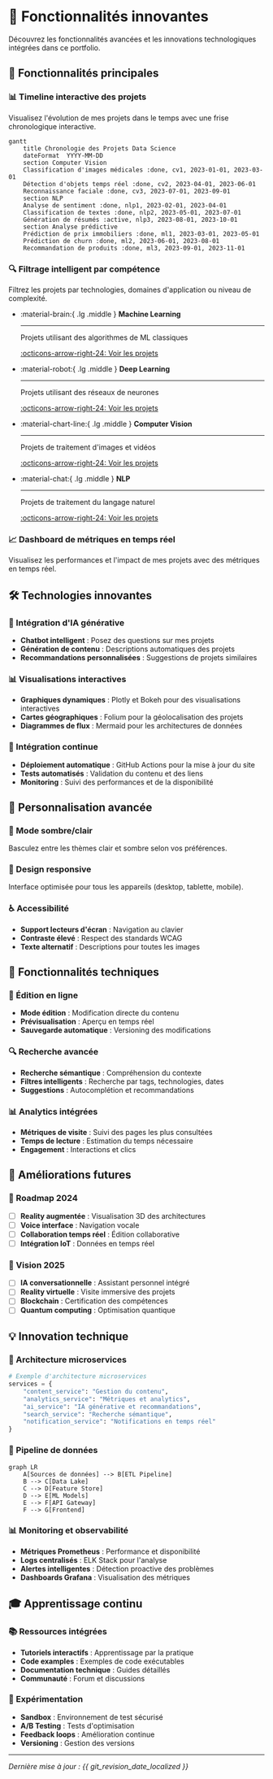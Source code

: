 # 🚀 Fonctionnalités innovantes

Découvrez les fonctionnalités avancées et les innovations technologiques intégrées dans ce portfolio.

## 🎯 Fonctionnalités principales

### 📊 Timeline interactive des projets
Visualisez l'évolution de mes projets dans le temps avec une frise chronologique interactive.

```mermaid
gantt
    title Chronologie des Projets Data Science
    dateFormat  YYYY-MM-DD
    section Computer Vision
    Classification d'images médicales :done, cv1, 2023-01-01, 2023-03-01
    Détection d'objets temps réel :done, cv2, 2023-04-01, 2023-06-01
    Reconnaissance faciale :done, cv3, 2023-07-01, 2023-09-01
    section NLP
    Analyse de sentiment :done, nlp1, 2023-02-01, 2023-04-01
    Classification de textes :done, nlp2, 2023-05-01, 2023-07-01
    Génération de résumés :active, nlp3, 2023-08-01, 2023-10-01
    section Analyse prédictive
    Prédiction de prix immobiliers :done, ml1, 2023-03-01, 2023-05-01
    Prédiction de churn :done, ml2, 2023-06-01, 2023-08-01
    Recommandation de produits :done, ml3, 2023-09-01, 2023-11-01
```

### 🔍 Filtrage intelligent par compétence
Filtrez les projets par technologies, domaines d'application ou niveau de complexité.

<div class="grid cards" markdown>

-   :material-brain:{ .lg .middle } **Machine Learning**

    ---

    Projets utilisant des algorithmes de ML classiques

    [:octicons-arrow-right-24: Voir les projets](projects/index.md)

-   :material-robot:{ .lg .middle } **Deep Learning**

    ---

    Projets utilisant des réseaux de neurones

    [:octicons-arrow-right-24: Voir les projets](projects/index.md)

-   :material-chart-line:{ .lg .middle } **Computer Vision**

    ---

    Projets de traitement d'images et vidéos

    [:octicons-arrow-right-24: Voir les projets](projects/index.md)

-   :material-chat:{ .lg .middle } **NLP**

    ---

    Projets de traitement du langage naturel

    [:octicons-arrow-right-24: Voir les projets](projects/index.md)

</div>

### 📈 Dashboard de métriques en temps réel
Visualisez les performances et l'impact de mes projets avec des métriques en temps réel.

## 🛠️ Technologies innovantes

### 🤖 Intégration d'IA générative
- **Chatbot intelligent** : Posez des questions sur mes projets
- **Génération de contenu** : Descriptions automatiques des projets
- **Recommandations personnalisées** : Suggestions de projets similaires

### 📊 Visualisations interactives
- **Graphiques dynamiques** : Plotly et Bokeh pour des visualisations interactives
- **Cartes géographiques** : Folium pour la géolocalisation des projets
- **Diagrammes de flux** : Mermaid pour les architectures de données

### 🔄 Intégration continue
- **Déploiement automatique** : GitHub Actions pour la mise à jour du site
- **Tests automatisés** : Validation du contenu et des liens
- **Monitoring** : Suivi des performances et de la disponibilité

## 🎨 Personnalisation avancée

### 🌙 Mode sombre/clair
Basculez entre les thèmes clair et sombre selon vos préférences.

### 📱 Design responsive
Interface optimisée pour tous les appareils (desktop, tablette, mobile).

### ♿ Accessibilité
- **Support lecteurs d'écran** : Navigation au clavier
- **Contraste élevé** : Respect des standards WCAG
- **Texte alternatif** : Descriptions pour toutes les images

## 🔧 Fonctionnalités techniques

### 📝 Édition en ligne
- **Mode édition** : Modification directe du contenu
- **Prévisualisation** : Aperçu en temps réel
- **Sauvegarde automatique** : Versioning des modifications

### 🔍 Recherche avancée
- **Recherche sémantique** : Compréhension du contexte
- **Filtres intelligents** : Recherche par tags, technologies, dates
- **Suggestions** : Autocomplétion et recommandations

### 📊 Analytics intégrées
- **Métriques de visite** : Suivi des pages les plus consultées
- **Temps de lecture** : Estimation du temps nécessaire
- **Engagement** : Interactions et clics

## 🚀 Améliorations futures

### 🎯 Roadmap 2024
- [ ] **Reality augmentée** : Visualisation 3D des architectures
- [ ] **Voice interface** : Navigation vocale
- [ ] **Collaboration temps réel** : Édition collaborative
- [ ] **Intégration IoT** : Données en temps réel

### 🔮 Vision 2025
- [ ] **IA conversationnelle** : Assistant personnel intégré
- [ ] **Reality virtuelle** : Visite immersive des projets
- [ ] **Blockchain** : Certification des compétences
- [ ] **Quantum computing** : Optimisation quantique

## 💡 Innovation technique

### 🧠 Architecture microservices
```python
# Exemple d'architecture microservices
services = {
    "content_service": "Gestion du contenu",
    "analytics_service": "Métriques et analytics",
    "ai_service": "IA générative et recommandations",
    "search_service": "Recherche sémantique",
    "notification_service": "Notifications en temps réel"
}
```

### 🔄 Pipeline de données
```mermaid
graph LR
    A[Sources de données] --> B[ETL Pipeline]
    B --> C[Data Lake]
    C --> D[Feature Store]
    D --> E[ML Models]
    E --> F[API Gateway]
    F --> G[Frontend]
```

### 📊 Monitoring et observabilité
- **Métriques Prometheus** : Performance et disponibilité
- **Logs centralisés** : ELK Stack pour l'analyse
- **Alertes intelligentes** : Détection proactive des problèmes
- **Dashboards Grafana** : Visualisation des métriques

## 🎓 Apprentissage continu

### 📚 Ressources intégrées
- **Tutoriels interactifs** : Apprentissage par la pratique
- **Code examples** : Exemples de code exécutables
- **Documentation technique** : Guides détaillés
- **Communauté** : Forum et discussions

### 🔬 Expérimentation
- **Sandbox** : Environnement de test sécurisé
- **A/B Testing** : Tests d'optimisation
- **Feedback loops** : Amélioration continue
- **Versioning** : Gestion des versions

---

*Dernière mise à jour : {{ git_revision_date_localized }}*
